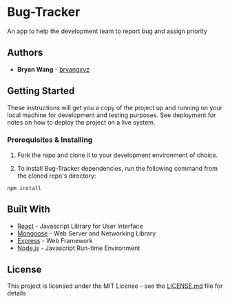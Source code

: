 
# Bug-Tracker

An app to help the development team to report bug and assign priority

## Authors

* **Bryan Wang** - [bryangxyz](https://github.com/bryangxyz)

## Getting Started

These instructions will get you a copy of the project up and running on your local machine for development and testing purposes. See deployment for notes on how to deploy the project on a live system.

### Prerequisites & Installing

1. Fork the repo and clone it to your development environment of choice.

2. To install Bug-Tracker dependencies, run the following command from the cloned repo's directory:

```npm install```

## Built With

* [React](https://facebook.github.io/react/) - Javascript Library for User Interface
* [Mongoose](http://mongoosejs.com/) - Web Server and Networking Library
* [Express](https://expressjs.com/) - Web Framework
* [Node.js](https://nodejs.org/en/) - Javascript Run-time Environment

## License

This project is licensed under the MIT License - see the [LICENSE.md](LICENSE.md) file for details
